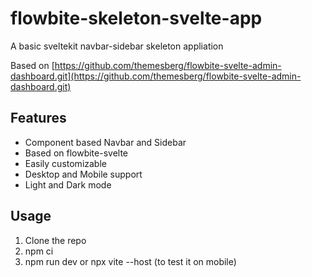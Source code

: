 # flowbite-skeleton-svelte-app

A basic sveltekit navbar-sidebar skeleton appliation

Based on [https://github.com/themesberg/flowbite-svelte-admin-dashboard.git](https://github.com/themesberg/flowbite-svelte-admin-dashboard.git)

## Features

- Component based Navbar and Sidebar
- Based on flowbite-svelte
- Easily customizable
- Desktop and Mobile support
- Light and Dark mode

## Usage

1. Clone the repo
2. npm ci
3. npm run dev or npx vite --host <local IP> (to test it on mobile)
